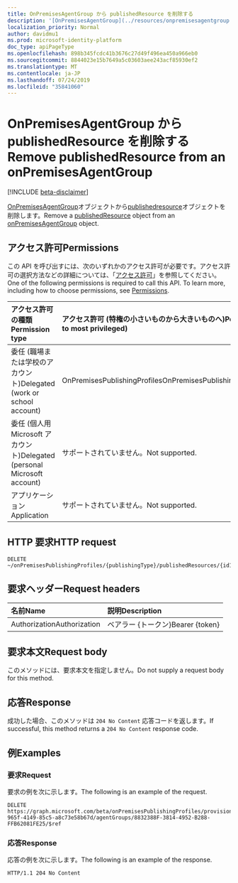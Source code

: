 ```yaml
---
title: OnPremisesAgentGroup から publishedResource を削除する
description: '[OnPremisesAgentGroup](../resources/onpremisesagentgroup.md)オブジェクトから[publishedresource](../resources/publishedresource.md)オブジェクトを削除します。'
localization_priority: Normal
author: davidmu1
ms.prod: microsoft-identity-platform
doc_type: apiPageType
ms.openlocfilehash: 898b345fcdc41b3676c27d49f496ea450a966eb0
ms.sourcegitcommit: 8844023e15b7649a5c03603aee243acf85930ef2
ms.translationtype: MT
ms.contentlocale: ja-JP
ms.lasthandoff: 07/24/2019
ms.locfileid: "35841060"
---
```

# <a name="remove-publishedresource-from-an-onpremisesagentgroup"></a><span data-ttu-id="3dc76-103">OnPremisesAgentGroup から publishedResource を削除する</span><span class="sxs-lookup"><span data-stu-id="3dc76-103">Remove publishedResource from an onPremisesAgentGroup</span></span>

[!INCLUDE [beta-disclaimer](../../includes/beta-disclaimer.md)]

<span data-ttu-id="3dc76-104">[OnPremisesAgentGroup](../resources/onpremisesagentgroup.md)オブジェクトから[publishedresource](../resources/publishedresource.md)オブジェクトを削除します。</span><span class="sxs-lookup"><span data-stu-id="3dc76-104">Remove a [publishedResource](../resources/publishedresource.md) object from an [onPremisesAgentGroup](../resources/onpremisesagentgroup.md) object.</span></span>

## <a name="permissions"></a><span data-ttu-id="3dc76-105">アクセス許可</span><span class="sxs-lookup"><span data-stu-id="3dc76-105">Permissions</span></span>

<span data-ttu-id="3dc76-p101">この API を呼び出すには、次のいずれかのアクセス許可が必要です。アクセス許可の選択方法などの詳細については、「[アクセス許可](/graph/permissions-reference)」を参照してください。</span><span class="sxs-lookup"><span data-stu-id="3dc76-p101">One of the following permissions is required to call this API. To learn more, including how to choose permissions, see [Permissions](/graph/permissions-reference).</span></span>

| <span data-ttu-id="3dc76-108">アクセス許可の種類</span><span class="sxs-lookup"><span data-stu-id="3dc76-108">Permission type</span></span>                        | <span data-ttu-id="3dc76-109">アクセス許可 (特権の小さいものから大きいものへ)</span><span class="sxs-lookup"><span data-stu-id="3dc76-109">Permissions (from least to most privileged)</span></span> |
|:--------------------------------------|:---------------------------------------------------------|
| <span data-ttu-id="3dc76-110">委任 (職場または学校のアカウント)</span><span class="sxs-lookup"><span data-stu-id="3dc76-110">Delegated (work or school account)</span></span>     | <span data-ttu-id="3dc76-111">OnPremisesPublishingProfiles</span><span class="sxs-lookup"><span data-stu-id="3dc76-111">OnPremisesPublishingProfiles.ReadWrite.All</span></span> |
| <span data-ttu-id="3dc76-112">委任 (個人用 Microsoft アカウント)</span><span class="sxs-lookup"><span data-stu-id="3dc76-112">Delegated (personal Microsoft account)</span></span> | <span data-ttu-id="3dc76-113">サポートされていません。</span><span class="sxs-lookup"><span data-stu-id="3dc76-113">Not supported.</span></span> |
| <span data-ttu-id="3dc76-114">アプリケーション</span><span class="sxs-lookup"><span data-stu-id="3dc76-114">Application</span></span>                            | <span data-ttu-id="3dc76-115">サポートされていません。</span><span class="sxs-lookup"><span data-stu-id="3dc76-115">Not supported.</span></span> |

## <a name="http-request"></a><span data-ttu-id="3dc76-116">HTTP 要求</span><span class="sxs-lookup"><span data-stu-id="3dc76-116">HTTP request</span></span>

<!-- { "blockType": "ignored" } -->

```http
DELETE ~/onPremisesPublishingProfiles/{publishingType}/publishedResources/{id1}/agentGroups{id2}/$ref
```

## <a name="request-headers"></a><span data-ttu-id="3dc76-117">要求ヘッダー</span><span class="sxs-lookup"><span data-stu-id="3dc76-117">Request headers</span></span>

| <span data-ttu-id="3dc76-118">名前</span><span class="sxs-lookup"><span data-stu-id="3dc76-118">Name</span></span>          | <span data-ttu-id="3dc76-119">説明</span><span class="sxs-lookup"><span data-stu-id="3dc76-119">Description</span></span>   |
|:--------------|:--------------|
| <span data-ttu-id="3dc76-120">Authorization</span><span class="sxs-lookup"><span data-stu-id="3dc76-120">Authorization</span></span> | <span data-ttu-id="3dc76-121">ベアラー {トークン}</span><span class="sxs-lookup"><span data-stu-id="3dc76-121">Bearer {token}</span></span> |

## <a name="request-body"></a><span data-ttu-id="3dc76-122">要求本文</span><span class="sxs-lookup"><span data-stu-id="3dc76-122">Request body</span></span>

<span data-ttu-id="3dc76-123">このメソッドには、要求本文を指定しません。</span><span class="sxs-lookup"><span data-stu-id="3dc76-123">Do not supply a request body for this method.</span></span>

## <a name="response"></a><span data-ttu-id="3dc76-124">応答</span><span class="sxs-lookup"><span data-stu-id="3dc76-124">Response</span></span>

<span data-ttu-id="3dc76-125">成功した場合、このメソッドは `204 No Content` 応答コードを返します。</span><span class="sxs-lookup"><span data-stu-id="3dc76-125">If successful, this method returns a `204 No Content` response code.</span></span>

## <a name="examples"></a><span data-ttu-id="3dc76-126">例</span><span class="sxs-lookup"><span data-stu-id="3dc76-126">Examples</span></span>

### <a name="request"></a><span data-ttu-id="3dc76-127">要求</span><span class="sxs-lookup"><span data-stu-id="3dc76-127">Request</span></span>

<span data-ttu-id="3dc76-128">要求の例を次に示します。</span><span class="sxs-lookup"><span data-stu-id="3dc76-128">The following is an example of the request.</span></span>
<!-- {
  "blockType": "request",
  "name": "create_onpremisesagentgroup_from_publishedresource"
}-->

```http
DELETE https://graph.microsoft.com/beta/onPremisesPublishingProfiles/provisioning/publishedResources/1234b780-965f-4149-85c5-a8c73e58b67d/agentGroups/8832388F-3814-4952-B288-FFB62081FE25/$ref
```

### <a name="response"></a><span data-ttu-id="3dc76-129">応答</span><span class="sxs-lookup"><span data-stu-id="3dc76-129">Response</span></span>

<span data-ttu-id="3dc76-130">応答の例を次に示します。</span><span class="sxs-lookup"><span data-stu-id="3dc76-130">The following is an example of the response.</span></span>

<!-- {
  "blockType": "response",
  "truncated": true,
  "@odata.type": "microsoft.graph.onPremisesAgentGroup"
} -->

```http
HTTP/1.1 204 No Content
```

<!-- uuid: 16cd6b66-4b1a-43a1-adaf-3a886856ed98
2019-02-04 14:57:30 UTC -->
<!-- {
  "type": "#page.annotation",
  "description": "Delete publishedResource",
  "keywords": "",
  "section": "documentation",
  "tocPath": ""
}-->
